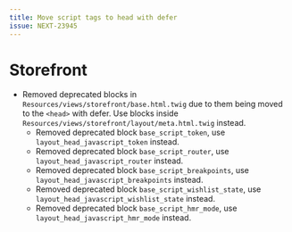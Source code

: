 ```yaml
---
title: Move script tags to head with defer
issue: NEXT-23945
---
```

# Storefront
* Removed deprecated blocks in `Resources/views/storefront/base.html.twig` due to them being moved to the `<head>` with defer. Use blocks inside `Resources/views/storefront/layout/meta.html.twig` instead.
    * Removed deprecated block `base_script_token`, use `layout_head_javascript_token` instead.
    * Removed deprecated block `base_script_router`, use `layout_head_javascript_router` instead.
    * Removed deprecated block `base_script_breakpoints`, use `layout_head_javascript_breakpoints` instead.
    * Removed deprecated block `base_script_wishlist_state`, use `layout_head_javascript_wishlist_state` instead.
    * Removed deprecated block `base_script_hmr_mode`, use `layout_head_javascript_hmr_mode` instead.
